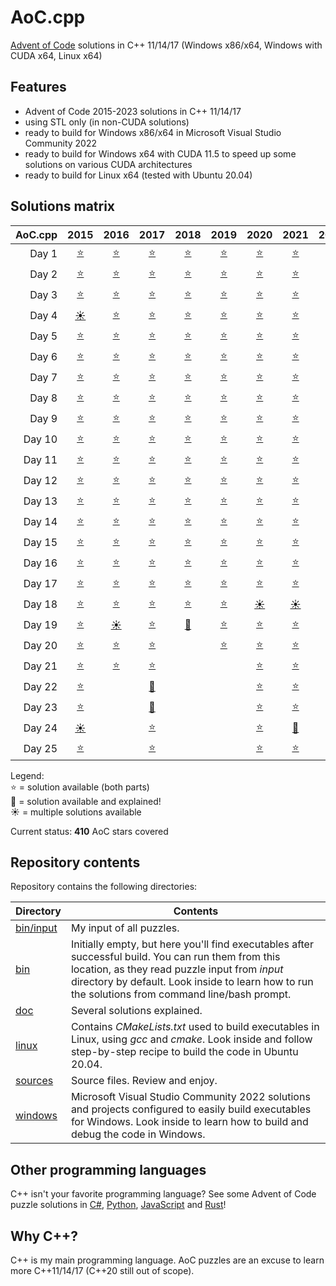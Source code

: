 # AoC.cpp
[Advent of Code](http://adventofcode.com) solutions in C++ 11/14/17 (Windows x86/x64, Windows with CUDA x64, Linux x64)


## Features
- Advent of Code 2015-2023 solutions in C++ 11/14/17
- using STL only (in non-CUDA solutions)
- ready to build for Windows x86/x64 in Microsoft Visual Studio Community 2022
- ready to build for Windows x64 with CUDA 11.5 to speed up some solutions on various CUDA architectures
- ready to build for Linux x64 (tested with Ubuntu 20.04)


## Solutions matrix
AoC.cpp | 2015 | 2016 | 2017 | 2018 | 2019 | 2020 | 2021 | 2022 | 2023
------: | :--: | :--: | :--: | :--: | :--: | :--: | :--: | :--: | :--:
Day 1 | [⭐](sources/2015/2015_01.cpp) | [⭐](sources/2016/2016_01.cpp) | [⭐](sources/2017/2017_01.cpp) | [⭐](sources/2018/2018_01.cpp) | [⭐](sources/2019/2019_01.cpp) | [⭐](sources/2020/2020_01.cpp) | [⭐](sources/2021/2021_01.cpp) | [⭐](sources/2022/2022_01.cpp) | [⭐](sources/2023/2023_01.cpp)
Day 2 | [⭐](sources/2015/2015_02.cpp) | [⭐](sources/2016/2016_02.cpp) | [⭐](sources/2017/2017_02.cpp) | [⭐](sources/2018/2018_02.cpp) | [⭐](sources/2019/2019_02.cpp) | [⭐](sources/2020/2020_02.cpp) | [⭐](sources/2021/2021_02.cpp) | [⭐](sources/2022/2022_02.cpp) | [⭐](sources/2023/2023_02.cpp)
Day 3 | [⭐](sources/2015/2015_03.cpp) | [⭐](sources/2016/2016_03.cpp) | [⭐](sources/2017/2017_03.cpp) | [⭐](sources/2018/2018_03.cpp) | [⭐](sources/2019/2019_03.cpp) | [⭐](sources/2020/2020_03.cpp) | [⭐](sources/2021/2021_03.cpp) | [⭐](sources/2022/2022_03.cpp) | [⭐](sources/2023/2023_03.cpp)
Day 4 | [☀](sources/2015/2015_04.cpp) | [⭐](sources/2016/2016_04.cpp) | [⭐](sources/2017/2017_04.cpp) | [⭐](sources/2018/2018_04.cpp) | [⭐](sources/2019/2019_04.cpp) | [⭐](sources/2020/2020_04.cpp) | [⭐](sources/2021/2021_04.cpp) | [⭐](sources/2022/2022_04.cpp) | [⭐](sources/2023/2023_04.cpp)
Day 5 | [⭐](sources/2015/2015_05.cpp) | [⭐](sources/2016/2016_05.cpp) | [⭐](sources/2017/2017_05.cpp) | [⭐](sources/2018/2018_05.cpp) | [⭐](sources/2019/2019_05.cpp) | [⭐](sources/2020/2020_05.cpp) | [⭐](sources/2021/2021_05.cpp) | [⭐](sources/2022/2022_05.cpp) | [⭐](sources/2023/2023_05.cpp)
Day 6 | [⭐](sources/2015/2015_06.cpp) | [⭐](sources/2016/2016_06.cpp) | [⭐](sources/2017/2017_06.cpp) | [⭐](sources/2018/2018_06.cpp) | [⭐](sources/2019/2019_06.cpp) | [⭐](sources/2020/2020_06.cpp) | [⭐](sources/2021/2021_06.cpp) | [⭐](sources/2022/2022_06.cpp) | [⭐](sources/2023/2023_06.cpp)
Day 7 | [⭐](sources/2015/2015_07.cpp) | [⭐](sources/2016/2016_07.cpp) | [⭐](sources/2017/2017_07.cpp) | [⭐](sources/2018/2018_07.cpp) | [⭐](sources/2019/2019_07.cpp) | [⭐](sources/2020/2020_07.cpp) | [⭐](sources/2021/2021_07.cpp) | [⭐](sources/2022/2022_07.cpp) | [⭐](sources/2023/2023_07.cpp)
Day 8 | [⭐](sources/2015/2015_08.cpp) | [⭐](sources/2016/2016_08.cpp) | [⭐](sources/2017/2017_08.cpp) | [⭐](sources/2018/2018_08.cpp) | [⭐](sources/2019/2019_08.cpp) | [⭐](sources/2020/2020_08.cpp) | [⭐](sources/2021/2021_08.cpp) | [⭐](sources/2022/2022_08.cpp) | [⭐](sources/2023/2023_08.cpp)
Day 9 | [⭐](sources/2015/2015_09.cpp) | [⭐](sources/2016/2016_09.cpp) | [⭐](sources/2017/2017_09.cpp) | [⭐](sources/2018/2018_09.cpp) | [⭐](sources/2019/2019_09.cpp) | [⭐](sources/2020/2020_09.cpp) | [⭐](sources/2021/2021_09.cpp) | [⭐](sources/2022/2022_09.cpp) | [⭐](sources/2023/2023_09.cpp)
Day 10 | [⭐](sources/2015/2015_10.cpp) | [⭐](sources/2016/2016_10.cpp) | [⭐](sources/2017/2017_10.cpp) | [⭐](sources/2018/2018_10.cpp) | [⭐](sources/2019/2019_10.cpp) | [⭐](sources/2020/2020_10.cpp) | [⭐](sources/2021/2021_10.cpp) | [⭐](sources/2022/2022_10.cpp) | [⭐](sources/2023/2023_10.cpp)
Day 11 | [⭐](sources/2015/2015_11.cpp) | [⭐](sources/2016/2016_11.cpp) | [⭐](sources/2017/2017_11.cpp) | [⭐](sources/2018/2018_11.cpp) | [⭐](sources/2019/2019_11.cpp) | [⭐](sources/2020/2020_11.cpp) | [⭐](sources/2021/2021_11.cpp) | [☀](sources/2022/2022_11.cpp) | [⭐](sources/2023/2023_11.cpp)
Day 12 | [⭐](sources/2015/2015_12.cpp) | [⭐](sources/2016/2016_12.cpp) | [⭐](sources/2017/2017_12.cpp) | [⭐](sources/2018/2018_12.cpp) | [⭐](sources/2019/2019_12.cpp) | [⭐](sources/2020/2020_12.cpp) | [⭐](sources/2021/2021_12.cpp) | [☀](sources/2022/2022_12.cpp) | [⭐](sources/2023/2023_12.cpp)
Day 13 | [⭐](sources/2015/2015_13.cpp) | [⭐](sources/2016/2016_13.cpp) | [⭐](sources/2017/2017_13.cpp) | [⭐](sources/2018/2018_13.cpp) | [⭐](sources/2019/2019_13.cpp) | [⭐](sources/2020/2020_13.cpp) | [⭐](sources/2021/2021_13.cpp) | [⭐](sources/2022/2022_13.cpp) | [⭐](sources/2023/2023_13.cpp)
Day 14 | [⭐](sources/2015/2015_14.cpp) | [⭐](sources/2016/2016_14.cpp) | [⭐](sources/2017/2017_14.cpp) | [⭐](sources/2018/2018_14.cpp) | [⭐](sources/2019/2019_14.cpp) | [⭐](sources/2020/2020_14.cpp) | [⭐](sources/2021/2021_14.cpp) | [⭐](sources/2022/2022_14.cpp) | [⭐](sources/2023/2023_14.cpp)
Day 15 | [⭐](sources/2015/2015_15.cpp) | [⭐](sources/2016/2016_15.cpp) | [⭐](sources/2017/2017_15.cpp) | [⭐](sources/2018/2018_15.cpp) | [⭐](sources/2019/2019_15.cpp) | [⭐](sources/2020/2020_15.cpp) | [⭐](sources/2021/2021_15.cpp) | [⭐](sources/2022/2022_15.cpp) | [⭐](sources/2023/2023_15.cpp)
Day 16 | [⭐](sources/2015/2015_16.cpp) | [⭐](sources/2016/2016_16.cpp) | [⭐](sources/2017/2017_16.cpp) | [⭐](sources/2018/2018_16.cpp) | [⭐](sources/2019/2019_16.cpp) | [⭐](sources/2020/2020_16.cpp) | [⭐](sources/2021/2021_16.cpp) | [⭐](sources/2022/2022_16.cpp) | [⭐](sources/2023/2023_16.cpp)
Day 17 | [⭐](sources/2015/2015_17.cpp) | [⭐](sources/2016/2016_17.cpp) | [⭐](sources/2017/2017_17.cpp) | [⭐](sources/2018/2018_17.cpp) | [⭐](sources/2019/2019_17.cpp) | [⭐](sources/2020/2020_17.cpp) | [⭐](sources/2021/2021_17.cpp) | [⭐](sources/2022/2022_17.cpp) | [⭐](sources/2023/2023_17.cpp)
Day 18 | [⭐](sources/2015/2015_18.cpp) | [⭐](sources/2016/2016_18.cpp) | [⭐](sources/2017/2017_18.cpp) | [⭐](sources/2018/2018_18.cpp) | [⭐](sources/2019/2019_18.cpp) | [☀](sources/2020/2020_18.cpp) | [☀](sources/2021/2021_18_pairs.cpp) | [⭐](sources/2022/2022_18.cpp) | [⭐](sources/2023/2023_18.cpp)
Day 19 | [⭐](sources/2015/2015_19.cpp) | [☀](sources/2016/2016_19.cpp) | [⭐](sources/2017/2017_19.cpp) | [🌟](doc/2018_19.md) | [⭐](sources/2019/2019_19.cpp) | [⭐](sources/2020/2020_19.cpp) | [⭐](sources/2021/2021_19.cpp) | [⭐](sources/2022/2022_19.cpp) | [⭐](sources/2023/2023_19.cpp)
Day 20 | [⭐](sources/2015/2015_20.cpp) | [⭐](sources/2016/2016_20.cpp) | [⭐](sources/2017/2017_20.cpp) |   | [⭐](sources/2019/2019_20.cpp) | [⭐](sources/2020/2020_20.cpp) | [⭐](sources/2021/2021_20.cpp) | [⭐](sources/2022/2022_20.cpp) | [⭐](sources/2023/2023_20.cpp)
Day 21 | [⭐](sources/2015/2015_21.cpp) | [⭐](sources/2016/2016_21.cpp) | [⭐](sources/2017/2017_21.cpp) |   |   | [⭐](sources/2020/2020_21.cpp) | [⭐](sources/2021/2021_21.cpp) | [⭐](sources/2022/2022_21.cpp)
Day 22 | [⭐](sources/2015/2015_22.cpp) |   | [🌟](doc/2017_22.md) |   |   | [⭐](sources/2020/2020_22.cpp) | [⭐](sources/2021/2021_22.cpp) | [⭐](sources/2022/2022_22.cpp)
Day 23 | [⭐](sources/2015/2015_23.cpp) |   | [🌟](doc/2017_23.md) |   |   | [⭐](sources/2020/2020_23.cpp) | [⭐](sources/2021/2021_23.cpp) | [⭐](sources/2022/2022_23.cpp)
Day 24 | [☀](sources/2015/2015_24.cpp) |   | [⭐](sources/2017/2017_24.cpp) |   |   | [⭐](sources/2020/2020_24.cpp) | [🌟](doc/2021_24.md) | [⭐](sources/2022/2022_24.cpp)
Day 25 | [⭐](sources/2015/2015_25.cpp) |   | [⭐](sources/2017/2017_25.cpp) |   |   | [⭐](sources/2020/2020_25.cpp) | [⭐](sources/2021/2021_25.cpp) | [⭐](sources/2022/2022_25.cpp)

Legend: <br />
⭐ = solution available (both parts) <br />
🌟 = solution available and explained! <br />
☀ = multiple solutions available <br />

Current status: **410** AoC stars covered


## Repository contents
Repository contains the following directories:

Directory | Contents
------------ | -------------
[bin/input](bin/input) | My input of all puzzles.
[bin](bin) | Initially empty, but here you'll find executables after successful build. You can run them from this location, as they read puzzle input from *input* directory by default. Look inside to learn how to run the solutions from command line/bash prompt.
[doc](doc) | Several solutions explained.
[linux](linux) | Contains *CMakeLists.txt* used to build executables in Linux, using *gcc* and *cmake*. Look inside and follow step-by-step recipe to build the code in Ubuntu 20.04.
[sources](sources) | Source files. Review and enjoy.
[windows](windows) | Microsoft Visual Studio Community 2022 solutions and projects configured to easily build executables for Windows. Look inside to learn how to build and debug the code in Windows.


## Other programming languages

C++ isn't your favorite programming language? See some Advent of Code puzzle solutions in [C#](https://github.com/tbielak/AoC_cs), [Python](https://github.com/tbielak/AoC_py), [JavaScript](https://github.com/tbielak/AoC_js) and [Rust](https://github.com/tbielak/AoC_rs)!

## Why C++?

C++ is my main programming language. AoC puzzles are an excuse to learn more C++11/14/17 (C++20 still out of scope).
